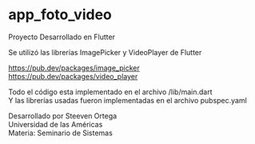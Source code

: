 # app_foto_video

Proyecto Desarrollado en Flutter

Se utilizó las librerías ImagePicker y VideoPlayer de Flutter

https://pub.dev/packages/image_picker <br>
https://pub.dev/packages/video_player <br>

Todo el código esta implementado en el archivo /lib/main.dart <br>
Y las librerías usadas fueron implementadas en el archivo pubspec.yaml <br>

Desarrollado por Steeven Ortega <br>
Universidad de las Américas <br>
Materia: Seminario de Sistemas

